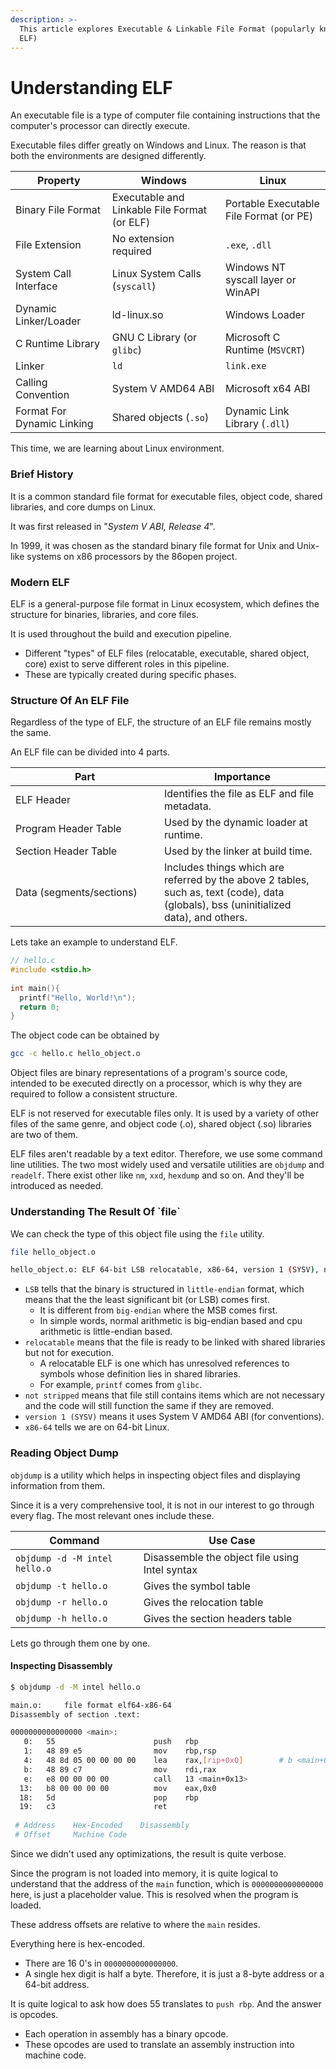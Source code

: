 ```yaml
---
description: >-
  This article explores Executable & Linkable File Format (popularly known as
  ELF)
---
```


# Understanding ELF

An executable file is a type of computer file containing instructions that the computer's processor can directly execute.

Executable files differ greatly on Windows and Linux. The reason is that both the environments are designed differently.

| Property                   | Windows                                      | Linux                                   |
| -------------------------- | -------------------------------------------- | --------------------------------------- |
| Binary File Format         | Executable and Linkable File Format (or ELF) | Portable Executable File Format (or PE) |
| File Extension             | No extension required                        | `.exe`, `.dll`                          |
| System Call Interface      | Linux System Calls (`syscall`)               | Windows NT syscall layer or WinAPI      |
| Dynamic Linker/Loader      | ld-linux.so                                  | Windows Loader                          |
| C Runtime Library          | GNU C Library (or `glibc`)                   | Microsoft C Runtime (`MSVCRT`)          |
| Linker                     | `ld`                                         | `link.exe`                              |
| Calling Convention         | System V AMD64 ABI                           | Microsoft x64 ABI                       |
| Format For Dynamic Linking | Shared objects (`.so`)                       | Dynamic Link Library (`.dll`)           |

This time, we are learning about Linux environment.

### Brief History

It is a common standard file format for executable files, object code, shared libraries, and core dumps on Linux.

It was first released in "_System V ABI, Release 4_".

In 1999, it was chosen as the standard binary file format for Unix and Unix-like systems on x86 processors by the 86open project.

### Modern ELF

ELF is a general-purpose file format in Linux ecosystem, which defines the structure for binaries, libraries, and core files.

It is used throughout the build and execution pipeline.

* Different "types" of ELF files (relocatable, executable, shared object, core) exist to serve different roles in this pipeline.
* These are typically created during specific phases.

### Structure Of An ELF File

Regardless of the type of ELF, the structure of an ELF file remains mostly the same.

An ELF file can be divided into 4 parts.

<table><thead><tr><th width="222">Part</th><th>Importance</th></tr></thead><tbody><tr><td>ELF Header</td><td>Identifies the file as ELF and file metadata.</td></tr><tr><td>Program Header Table</td><td>Used by the dynamic loader at runtime.</td></tr><tr><td>Section Header Table</td><td>Used by the linker at build time.</td></tr><tr><td>Data (segments/sections)</td><td>Includes things which are referred by the above 2 tables, such as, text (code), data (globals), bss (uninitialized data), and others.</td></tr></tbody></table>

Lets take an example to understand ELF.

```c
// hello.c
#include <stdio.h>
​
int main(){
  printf("Hello, World!\n");
  return 0;
}
```

The object code can be obtained by

```bash
gcc -c hello.c hello_object.o
```

Object files are binary representations of a program's source code, intended to be executed directly on a processor, which is why they are required to follow a consistent structure.

ELF is not reserved for executable files only. It is used by a variety of other files of the same genre, and object code (.o), shared object (.so) libraries are two of them.

ELF files aren't readable by a text editor. Therefore, we use some command line utilities. The two most widely used and versatile utilities are `objdump` and `readelf`. There exist other like `nm`, `xxd`, `hexdump` and so on.  And they'll be introduced as needed.

### Understanding The Result Of \`file\`

We can check the type of this object file using the `file` utility.

```bash
file hello_object.o

hello_object.o: ELF 64-bit LSB relocatable, x86-64, version 1 (SYSV), not stripped
```

* `LSB` tells that the binary is structured in `little-endian` format, which means that the the least significant bit (or LSB) comes first.
  * It is different from `big-endian` where the MSB comes first.
  * In simple words, normal arithmetic is big-endian based and cpu arithmetic is little-endian based.
* `relocatable` means that the file is ready to be linked with shared libraries but not for execution.
  * A relocatable ELF is one which has unresolved references to symbols whose definition lies in shared libraries.
  * For example, `printf` comes from `glibc`.
* `not stripped` means that file still contains items which are not necessary and the code will still function the same if they are removed.
* `version 1 (SYSV)` means it uses System V AMD64 ABI (for conventions).
* `x86-64` tells we are on 64-bit Linux.

### Reading Object Dump

`objdump` is a utility which helps in inspecting object files and displaying information from them.

Since it is a very comprehensive tool, it is not in our interest to go through every flag. The most relevant ones include these.

| Command                       | Use Case                                       |
| ----------------------------- | ---------------------------------------------- |
| `objdump -d -M intel hello.o` | Disassemble the object file using Intel syntax |
| `objdump -t hello.o`          | Gives the symbol table                         |
| `objdump -r hello.o`          | Gives the relocation table                     |
| `objdump -h hello.o`          | Gives the section headers table                |

Lets go through them one by one.

#### Inspecting Disassembly

```bash
$ objdump -d -M intel hello.o

main.o:     file format elf64-x86-64
Disassembly of section .text:

0000000000000000 <main>:
   0:   55                      push   rbp
   1:   48 89 e5                mov    rbp,rsp
   4:   48 8d 05 00 00 00 00    lea    rax,[rip+0x0]        # b <main+0xb>
   b:   48 89 c7                mov    rdi,rax
   e:   e8 00 00 00 00          call   13 <main+0x13>
  13:   b8 00 00 00 00          mov    eax,0x0
  18:   5d                      pop    rbp
  19:   c3                      ret
  
 # Address    Hex-Encoded    Disassembly
 # Offset     Machine Code
```

Since we didn't used any optimizations, the result is quite verbose.

Since the program is not loaded into memory, it is quite logical to understand that the address of the `main` function, which is `0000000000000000` here, is just a placeholder value. This is resolved when the program is loaded.&#x20;

These address offsets are relative to where the `main` resides.

Everything here is hex-encoded.

* There are 16 0's in `0000000000000000`.
* A single hex digit is half a byte. Therefore, it is just a 8-byte address or a 64-bit address.

It is quite logical to ask how does 55 translates to `push rbp`. And the answer is opcodes.

* Each operation in assembly has a binary opcode.
* These opcodes are used to translate an assembly instruction into machine code.















